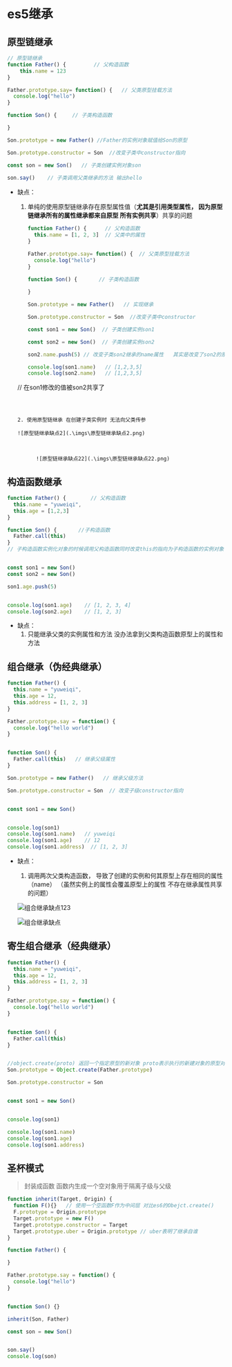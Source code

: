 # es5继承

## 原型链继承

````javascript
// 原型链继承
function Father() {         // 父构造函数
    this.name = 123
}

Father.prototype.say= function() {   // 父类原型挂载方法
  console.log("hello")
}

function Son() {     // 子类构造函数

}

Son.prototype = new Father() //Father的实例对象赋值给Son的原型

Son.prototype.constructor = Son  //改变子类中constructor指向

const son = new Son()   // 子类创建实例对象son
 
son.say()    // 子类调用父类继承的方法 输出hello

````

* 缺点：

  1. 单纯的使用原型链继承存在原型属性值（**尤其是引用类型属性， 因为原型链继承所有的属性继承都来自原型 所有实例共享**）共享的问题
  
     ````javascript
     function Father() {      // 父构造函数
       this.name = [1, 2, 3]  // 父类中的属性
     }
     
     Father.prototype.say= function() {  // 父类原型挂载方法
       console.log("hello")
     }
      
     function Son() {       // 子类构造函数
     
     }
     
     Son.prototype = new Father()   // 实现继承
     
     Son.prototype.constructor = Son  //改变子类中constructor
     
     const son1 = new Son()  // 子类创建实例son1
     
     const son2 = new Son()  // 子类创建实例son2
     
     son2.name.push(5) // 改变子类son2继承的name属性   其实是改变了son2的原型上的name属性的值 又因为原型上的属性为所有的实例对象共享的 所有在这里会同时改变了son1的name属性
     
     console.log(son1.name)   // [1,2,3,5]
     console.log(son2.name)   // [1,2,3,5]
   // 在son1修改的值被son2共享了
     ````
  
     
  
  2. 使用原型链继承 在创建子类实例时 无法向父类传参
  
     ![原型链继承缺点2](.\imgs\原型链继承缺点2.png)
  
     
  
     ​		![原型链继承缺点22](.\imgs\原型链继承缺点22.png)

## 构造函数继承

````javascript
function Father() {        // 父构造函数
  this.name = "yuweiqi",
  this.age = [1,2,3]
}

function Son() {       //子构造函数
  Father.call(this)    
}											
// 子构造函数实例化对象的时候调用父构造函数同时改变this的指向为子构造函数的实例对象 这样保证了 1.继承的属性全部都是实例独有的 不存在继承属性共享相互影响的问题， 2.创建子类实例可以同时向父类传递参数 弥补了原型链继承的两大致命缺点


const son1 = new Son()
const son2 = new Son()

son1.age.push(5)


console.log(son1.age)    // [1, 2, 3, 4]
console.log(son2.age)    // [1, 2, 3]
````

* 缺点： 
  1. 只能继承父类的实例属性和方法 没办法拿到父类构造函数原型上的属性和方法



## 组合继承（伪经典继承）

````javascript
function Father() {
  this.name = "yuweiqi",
  this.age = 12,
  this.address = [1, 2, 3]
}

Father.prototype.say = function() {
  console.log("hello world")
}


function Son() {
  Father.call(this)   // 继承父级属性
}

Son.prototype = new Father()   // 继承父级方法

Son.prototype.constructor = Son  // 改变子级constructor指向


const son1 = new Son()


console.log(son1)
console.log(son1.name)   // yuweiqi
console.log(son1.age)    // 12
console.log(son1.address)  // [1, 2, 3]
````

* 缺点： 

  1. 调用两次父类构造函数， 导致了创建的实例和何其原型上存在相同的属性（name） （虽然实例上的属性会覆盖原型上的属性 不存在继承属性共享的问题）

  ![组合继承缺点123](.\imgs\组合继承缺点123.png)

  ![组合继承缺点](.\imgs\组合继承缺点.png)





## 寄生组合继承（经典继承）

````javascript
function Father() {
  this.name = "yuweiqi",
  this.age = 12,
  this.address = [1, 2, 3]
}

Father.prototype.say = function() {
  console.log("hello world")
}


function Son() {
  Father.call(this)
}


//object.create(proto) 返回一个指定原型的新对象 proto表示执行的新建对象的原型对象 这样就不存在实例对象属性和原型属性重复的问题了
Son.prototype = Object.create(Father.prototype)

Son.prototype.constructor = Son


const son1 = new Son()


console.log(son1)

console.log(son1.name)
console.log(son1.age)
console.log(son1.address)
````





## 圣杯模式

> 封装成函数   函数内生成一个空对象用于隔离子级与父级

````javascript
function inherit(Target, Origin) {
  function F(){}   // 使用一个空函数F作为中间层 对比es6的Obejct.create()
  F.prototype = Origin.prototype
  Target.prototype = new F()
  Target.prototype.constructor = Target
  Target.prototype.uber = Origin.prototype // uber表明了继承自谁
}

function Father() {

}

Father.prototype.say = function() {
  console.log("hello")
}


function Son() {}

inherit(Son, Father)

const son = new Son()


son.say()
console.log(son)
````



